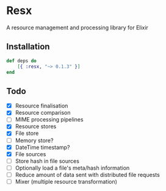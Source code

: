 # Resx
A resource management and processing library for Elixir

Installation
------------

```elixir
def deps do
    [{ :resx, "~> 0.1.3" }]
end
```

Todo
----

- [X] Resource finalisation
- [X] Resource comparison
- [ ] MIME processing pipelines
- [X] Resource stores
- [X] File store
- [ ] Memory store?
- [X] DateTime timestamp?
- [X] File sources
- [ ] Store hash in file sources
- [ ] Optionally load a file's meta/hash information
- [ ] Reduce amount of data sent with distributed file requests
- [ ] Mixer (multiple resource transformation)
